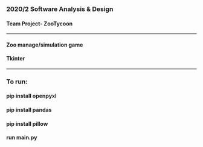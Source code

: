 ### 2020/2 Software Analysis & Design      
#### Team Project- ZooTycoon        
------------------------------         
#### Zoo manage/simulation game
#### Tkinter
------------------------------
### To run:
#### pip install openpyxl
#### pip install pandas
#### pip install pillow
#### run main.py

